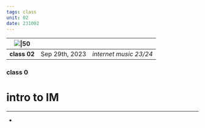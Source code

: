 ```yaml
---
tags: class
unit: 02
date: 231002
---
```

|![\|50](https://i.imgur.com/N8z2xP4.png) | | |
|-|:-|-:|
|**class 02**|Sep 29th, 2023|*internet music 23/24*|

### class 0
# intro to IM
---
- 